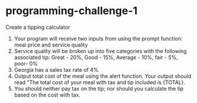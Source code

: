 # programming-challenge-1

Create a tipping calculator
1. Your program will receive two inputs from using the prompt function: meal price and service quality
2. Service quality will be broken up into five categories with the following associated tip:  Great - 20%, Good - 15%, Average - 10%, fair - 5%, poor- 0%
3. Georgia has a sales tax rate of 4%
4. Output total cost of the meal using the alert function. Your output should read "The total cost of your meal with tax and tip included is {TOTAL}.
5. You should neither pay tax on the tip; nor should you calculate the tip based on the cost with tax.

